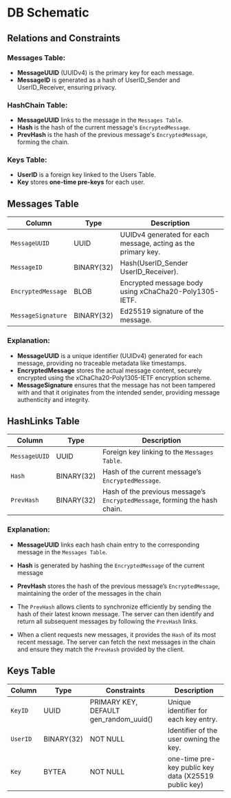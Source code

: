 # DB Schematic

## Relations and Constraints

### Messages Table:  
- **MessageUUID** (UUIDv4)  is the primary key for each message.
- **MessageID** is generated as a hash of UserID_Sender and UserID_Receiver, ensuring privacy.  

### HashChain Table:
- **MessageUUID** links to the message in the `Messages Table`.
- **Hash** is the hash of the current message's `EncryptedMessage`.
- **PrevHash** is the hash of the previous message's `EncryptedMessage`, forming the chain.

### Keys Table:
- **UserID** is a foreign key linked to the Users Table.
- **Key** stores **one-time pre-keys** for each user.

## Messages Table

| Column             | Type       | Description                                                   |
| ------------------ | ---------- | ------------------------------------------------------------- |
| `MessageUUID`      | UUID       | UUIDv4 generated for each message, acting as the primary key. |
| `MessageID`        | BINARY(32) | Hash(UserID_Sender UserID_Receiver).                          |
| `EncryptedMessage` | BLOB       | Encrypted message body using xChaCha20-Poly1305-IETF.         |
| `MessageSignature` | BINARY(32) | Ed25519 signature of the message.                             |
### Explanation:

- **MessageUUID** is a unique identifier (UUIDv4) generated for each message, providing no traceable metadata like timestamps.
- **EncryptedMessage** stores the actual message content, securely encrypted using the xChaCha20-Poly1305-IETF encryption scheme.
- **MessageSignature** ensures that the message has not been tampered with and that it originates from the intended sender, providing message authenticity and integrity.
## HashLinks Table

| Column        | Type       | Description                                                                |
| ------------- | ---------- | -------------------------------------------------------------------------- |
| `MessageUUID` | UUID       | Foreign key linking to the `Messages Table`.                               |
| `Hash`        | BINARY(32) | Hash of the current message’s `EncryptedMessage`.                          |
| `PrevHash`    | BINARY(32) | Hash of the previous message’s `EncryptedMessage`, forming the hash chain. |
### Explanation:

- **MessageUUID** links each hash chain entry to the corresponding message in the `Messages Table`.
- **Hash** is generated by hashing the `EncryptedMessage` of the current message
- **PrevHash** stores the hash of the previous message’s `EncryptedMessage`, maintaining the order of the messages in the chain

- The `PrevHash` allows clients to synchronize efficiently by sending the hash of their latest known message. The server can then identify and return all subsequent messages by following the `PrevHash` links.
- When a client requests new messages, it provides the `Hash` of its most recent message. The server can fetch the next messages in the chain and ensure they match the `PrevHash` provided by the client.
## Keys Table

| Column   | Type       | Constraints                            | Description                                          |
| -------- | ---------- | -------------------------------------- | ---------------------------------------------------- |
| `KeyID`  | UUID       | PRIMARY KEY, DEFAULT gen_random_uuid() | Unique identifier for each key entry.                |
| `UserID` | BINARY(32) | NOT NULL                               | Identifier of the user owning the key.               |
| `Key`    | BYTEA      | NOT NULL                               | one-time pre-key public key data (X25519 public key) |

